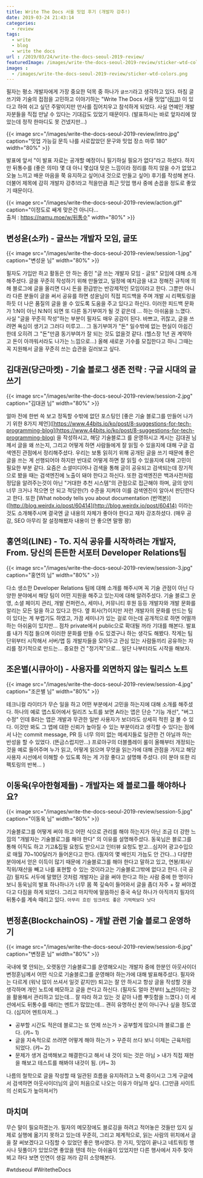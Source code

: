 ```yaml
---
title: Write The Docs 서울 밋업 후기 (개발자 강추!)
date: 2019-03-24 21:43:14
categories:
  - review
tags: 
  - write
  - blog
  - write the docs
url : /2019/03/24/write-the-docs-seoul-2019-review/
featuredImage: /images/write-the-docs-seoul-2019-review/sticker-wtd-colors.png
images :
  - /images/write-the-docs-seoul-2019-review/sticker-wtd-colors.png
---
```

필자는 평소 개발자에게 가장 중요한 덕목 중 하나가 `글쓰기`라고 생각하고 있다. 마침 글쓰기와 기술의 접점을 고민하고 이야기하는 "Write The Docs 서울 밋업"([링크](https://festa.io/events/191)) 이 있다고 하여 쉬고 싶던 주말이지만 만사를 집어치우고 참석하게 되었다. <!-- more -->사실 연예인 개발자분들을 직접 만날 수 있다는 기대감도 있었기 때문이다. (발표하시는 바로 앞자리에 앉았는데 정작 한마디도 못 건넸지만...)

{{< image src="/images/write-the-docs-seoul-2019-review/intro.jpg" caption="밋업 가능길 문득 나를 사로잡았던 문구와 밋업 장소 마루 180" width="80%" >}}

발표에 앞서 "이 발표 자료는 공개할 예정이니 필기하실 필요가 없다"라고 하셨다. 하지만 뒤통수를 (좋은 의미) 몇 대 아니 몇십대 맞은 느낌이라 정리를 하지 않을 수가 없었고 오늘 느끼고 배운 마음을 쭉 유지하고 싶어(내 것으로 만들고 싶어) 후기를 작성해 본다. 더불어 제목에 감히 개발자 강추!라고 적을만큼 최근 밋업 행사 중에 손꼽을 정도로 좋았기 때문이다.

{{< image src="/images/write-the-docs-seoul-2019-review/action.gif" caption="이정도로 쌔게 맞은건 아니다...<br>출처 : https://namu.moe/w/뒤통수" width="80%" >}}

## 변성윤(소카) - 글쓰는 개발자 모임, 글또

{{< image src="/images/write-the-docs-seoul-2019-review/session-1.jpg" caption="변성윤 님" width="80%" >}}

필자도 가입만 하고 활동은 안 하는 중인 "글 쓰는 개발자 모임 - 글또" 모임에 대해 소개해주셨다. 글을 꾸준히 작성하기 위해 만들었고, 일정에 예치금을 내고 정해진 규칙에 의해 블로그에 글을 올리면 다시 돈을 환급받는 반강제적인 모임이라고 한다. 그뿐만 아니라 다른 분들이 글을 써서 공유를 하면 성윤님이 직접 피드백을 주며 개발 시 리팩토링을 하듯 더 나은 품질의 글을 쓸 수 있도록 도움을 주고 있다고 하신다. 이러한 피드백 문화가 1:N이 아닌 N:N이 되면 또 다른 동기부여가 될 것 같은데 ... 하는 아쉬움을 느꼈다.
사실 "글을 꾸준히 작성"하는 부분이 필자도 매우 공감이 된다. 바쁘고, 귀찮고, 글을 쓰려면 욕심이 생기고 그러다 미루고... 그 동기부여가 "돈" 일수밖에 없는 현실이 아쉽긴 한데 오히려 그 "돈"만큼 동기부여가 잘 되는 것도 없을것 같다. (헬스장 1년 권 계약하고 돈이 아까워서라도 나가는 느낌으로...)
올해 새로운 기수를 모집한다고 하니 그때는 꼭 지원해서 글을 꾸준히 쓰는 습관을 길러보고 싶다.

## 김대권(당근마켓) - 기술 블로그 생존 전략 : 구글 시대의 글쓰기

{{< image src="/images/write-the-docs-seoul-2019-review/session-2.jpg" caption="김대권 님" width="80%" >}}

얼마 전에 한번 쓱 보고 정독할 수밖에 없던 포스팅인 [좋은 기술 블로그를 만들어 나가기 위한 8가지 제언]([https://www.44bits.io/ko/post/8-suggestions-for-tech-programming-blog](https://www.44bits.io/ko/post/8-suggestions-for-tech-programming-blog) 을 작성하시고, 해당 기술블로그 를 운영하시고 계시는 김대권 님께서 글을 왜 쓰는지, 그리고 어떻게 하면 사람들에게 잘 읽힐 수 있을지에 대해 구글 검색엔진 관점에서 정리해주셨다.
우리는 보통 읽히기 위해 공개된 글을 쓰기 때문에 좋은 글을 쓰는 게 선행되어야 하지만 반대로 어떻게 하면 잘 읽힐 수 있을지에 대해 고민이 필요한 부분 같다.  요즘은 소셜미디어나 검색을 통해 글이 공유되고 검색되는데 장기적으로 봤을 때는 검색엔진에 노출이 돼야 한다고 하신다.  또한 검색엔진은 백과사전처럼 정답을 알려주는것이 아닌 "거대한 추천 시스템"의 관점으로 접근해야 하며, 글의 양이 너무 크거나 적으면 안 되고 적당한(?) 수준을 지켜야 이를 검색엔진이 알아서 판단한다고 한다.
또한 [What nobody tells you about documentation (번역본)]([http://blog.weirdx.io/post/60414](http://blog.weirdx.io/post/60414) 이라는 것도 소개해주시며 결국엔 글 내용의 자체가 좋아야 한다고 재차 강조하셨다. (매우 공감, SEO 아무리 잘 설정해봤자 내용이 안 좋으면 말짱 꽝)

## 홍연의(LINE) - To. 지식 공유를 시작하려는 개발자, From. 당신의 든든한 서포터 Developer Relations팀

{{< image src="/images/write-the-docs-seoul-2019-review/session-3.jpg" caption="홍연의 님" width="80%" >}}

다소 생소한 Developer Relations 팀에 대해 소개를 해주시며 꼭 기술 관점이 아닌 다양한 분야에서 해당 팀이 어떤 지원을 해주고 있는지에 대해 알려주셨다. 기술 블로그 운영, 소셜 페이지 관리, 개발 컨퍼런스, 세미나, 커뮤니티 후원 등등 개발자와 개발 문화를 알리는 모든 일을 하고 있다고 한다.
옆 회사(?)이지만 저런 개발자의 문화를 만드는 팀이 있다는 게 부럽기도 하였고, 가끔 세미나가 있는 걸로 아는데 공개적으로 하면 어떨까 하는 아쉬움이 있지만... 점차 private에서 public으로 확대될 꺼라 기대를 해본다.
발표를 내가 직접 들으며 이러한 문화를 만들 수도 있겠구나 하는 생각도 해봤다. 작게는 팀 단위부터 시작해서 서버/앱 등 개발자들을 모아두고 관심 있는 사람들끼리 공유하는 자리를 정기적으로 만드는... 중요한 건 "정기적"으로... 일단 나부터라도 시작을 해보자.

## 조은별(시큐아이) - 사용자를 외면하지 않는 릴리스 노트

{{< image src="/images/write-the-docs-seoul-2019-review/session-4.jpg" caption="조은별 님" width="80%" >}}

테크니컬 라이터가 무슨 일을 하고 어떤 부분에서 고민을 하는지에 대해 소개를 해주셨다. 하나의 예로 앱스토어에서 릴리즈 노트를 보면 A라는 앱은 단순 "기능 개선", "버그 수정" 인데 B라는 앱은 개발과 무관한 일반 사용자가 보더라도 상세히 적힌 걸 볼 수 있다. 이것만 봐도 그 앱에 대한 신뢰가 높아질 수 있는 부분이라고 생각할 수 있다는 점에서 나는 commit message, PR 등 너무 의미 없는 메세지들로 일관한 건 아닐까 하는 반성을 할 수 있었다. (뜬금스럽지만...)
프로야구의 더블플레이 룰이 올해부터 개정되는 것을 예로 들어주며 누가 읽고, 어떻게 읽으며 무엇을 읽는가에 대해 관점을 가지고 해당 사용자 시선에서 이해할 수 있도록 하는 게 가장 좋다고 설명해 주셨다. (이 분야 또한 리펙토링의 반복... )

## 이동욱(우아한형제들) - 개발자는 왜 블로그를 해야하나요?

{{< image src="/images/write-the-docs-seoul-2019-review/session-5.jpg" caption="이동욱 님" width="80%" >}}

기술블로그를 어떻게 써야 하고 어떤 식으로 관리를 해야 하는지가 아닌 조금 더 강한 느낌의 "개발자는 기술블로그를 해야 한다" 의 이유를 설명해주셨다. 동욱님은 블로그를 통해 이직도 하고 기고&집필 요청도 받으시고 인터뷰 요청도 받고...심지어 광고수입으로 매월 70~100달러가 들어온다고 한다. (필자의 몇 배인지 가늠도 안 간다...) 
다양한 분야에서 얻은 이득이 많기 때문에 기술블로그를 해야 한다고 말하고 있고, 연봉/회사/직위/재산을 빼고 나를 표현할 수 있는 것이라고는 기술블로그밖에 없다고 한다. (극 공감) 필자도 서두에 말했던 것처럼 개발자는 글을 써야 한다고 하는 사람 중에 한 명이다 보니 동욱님의 발표 하나하나가 너무 몸 쪽 깊숙이 들어와서 글을 좀더 자주 + 잘 써야겠다고 다짐을 하게 되었다. 그리고 마지막에 말씀하신 중국 속담 하나가 아직까지 필자의 뒤통수를 계속 때리고 있다. 
`아무리 흐린 잉크라도 좋은 기억력보다 낫다`

## 변정훈(BlockchainOS) - 개발 관련 기술 블로그 운영하기

{{< image src="/images/write-the-docs-seoul-2019-review/session-6.jpg" caption="변정훈 님" width="80%" >}}

국내에 몇 안되는, 오랫동안 기술블로그를 운영해오시는 개발자 중에 한분인 아웃사이더 변정훈님께서 어떤 식으로 기술블로그를 운영해야 하는가에 대해 발표해주셨다. 필자와는 다르게 (워낙 많이 쓰셔서 일것 같지만) 퇴고는 잘 안 하시고 항상 글을 작성할 것을 생각하며 개인 노트에 메모하고 글을 쓴다고 하신다. (필자도 얼마 전부터 [노션](https://notion.so/)이라는 것을 활용해서 관리하고 있는데... 잘 따라 하고 있는 것 같아 나름 뿌듯함을 느꼈다.)
이 세션에서도 뒤통수를 때리는 멘트가 많았는데... 괜히 유명하신 분이 아니구나 싶을 정도였다. (심지어 멘트마저...)
- 공부할 시간도 적은데 블로그는 또 언제 쓰는가 > 공부할게 많으니까 블로그를 쓴다. (캬~ 1)
- 글을 지속적으로 쓰려면 어떻게 해야 하는가 > 꾸준히 쓰다 보니 이제는 근육처럼 되었다. (캬~ 2)
- 문제가 생겨 검색해보고 해결한다고 해서 내 것이 되는 것은 아님 > 내가 직접 재현을 해보고 테스트를 해봐야 내것이 됨. (캬~ 3)

나름의 철학으로 글을 작성할 때 일관된 흐름을 유지하려고 노력 중이시고 그게 구글에서 검색하면 아웃사이더님의 글이 처음으로 나오는 이유가 아닐까 싶다. (그만큼 사이트의 신뢰도가 높아져서?)

## 마치며
무슨 말이 필요하겠는가. 필자의 메모장에도 블로깅을 하려고 적어놓은 것들만 있지 실제로 실행에 옮기지 못하고 있는데 꾸준히, 그리고 체계적으로, 읽는 사람의 위치에서 글을 잘 써보겠다고 다짐할 수 있었던 좋은 행사였다. 한 가지, 밋업이 끝나고 네트워킹 행사나 뒷풀이가 있었으면 좋았을 텐데 하는 아쉬움이 있었지만 다른 행사에서 자주 찾아뵈고 하다 보면 인연이 생길 꺼라 감히 소망해본다.

#wtdseoul #WritetheDocs